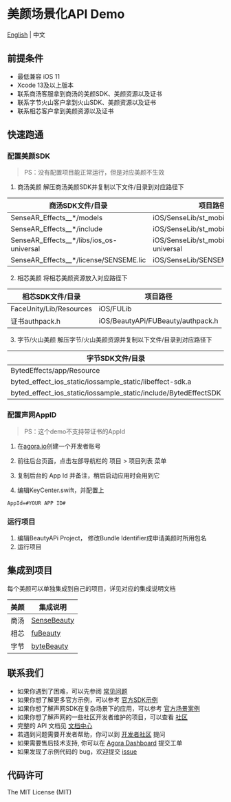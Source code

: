 # 美颜场景化API Demo

[English](README.md) | 中文

## 前提条件

- 最低兼容 iOS 11
- Xcode 13及以上版本
- 联系商汤客服拿到商汤的美颜SDK、美颜资源以及证书
- 联系字节火山客户拿到火山SDK、美颜资源以及证书
- 联系相芯客户拿到美颜资源以及证书

## 快速跑通
### 配置美颜SDK

> PS：没有配置项目能正常运行，但是对应美颜不生效

1. 商汤美颜
解压商汤美颜SDK并复制以下文件/目录到对应路径下

| 商汤SDK文件/目录                                                           | 项目路径                                                     |
|----------------------------------------------------------------------|----------------------------------------------------------|
| SenseAR_Effects__*/models | iOS/SenseLib/st\_mobile\_sdk/models  |
| SenseAR_Effects__*/include | iOS/SenseLib/st\_mobile\_sdk/include  |
| SenseAR_Effects__*/libs/ios\_os-universal | iOS/SenseLib/st\_mobile\_sdk/ios\_os-universal  |
|SenseAR_Effects__*/license/SENSEME.lic                                                          | iOS/SenseLib/SENSEME.lic |

2. 相芯美颜
将相芯美颜资源放入对应路径下

相芯SDK文件/目录         | 项目路径                                                  |
|----------------------|-------------------------------------------------------| 
| FaceUnity/Lib/Resources | iOS/FULib         |
| 证书authpack.h      | iOS/BeautyAPi/FUBeauty/authpack.h  |

3. 字节/火山美颜
解压字节/火山美颜资源并复制以下文件/目录到对应路径下

| 字节SDK文件/目录                                       | 项目路径                                                  |
|--------------------------------------------------|-------------------------------------------------------|
| BytedEffects/app/Resource                       | iOS/ByteEffectLib/Resource           |
| byted_effect_ios_static/iossample\_static/libeffect-sdk.a                    | iOS/ByteEffectLib/ibeffect-sdk.a           |
| byted_effect_ios_static/iossample\_static/include/BytedEffectSDK                    | iOS/ByteEffectLib/BytedEffectSDK           |

### 配置声网AppID

> PS：这个demo不支持带证书的AppId

1. 在[agora.io](https://www.shengwang.cn/)创建一个开发者账号

2. 前往后台页面，点击左部导航栏的 项目 > 项目列表 菜单

3. 复制后台的 App Id 并备注，稍后启动应用时会用到它

4. 编辑KeyCenter.swift，并配置上
```
AppId=#YOUR APP ID#
```

### 运行项目

1. 编辑BeautyAPi Project， 修改Bundle Identifier成申请美颜时所用包名
2. 运行项目


## 集成到项目

每个美颜可以单独集成到自己的项目，详见对应的集成说明文档

| 美颜  | 集成说明                                         |
|-----|----------------------------------------------|
| 商汤  | [SenseBeauty](BeautyAPi/SenseBeaufy/README.zh.md)  |
| 相芯  | [fuBeauty](BeautyAPi/FUBeauty/README.zh.md)  |
| 字节  | [byteBeauty](BeautyAPi/ByteBeaufy/README.zh.md)  |

## 联系我们

- 如果你遇到了困难，可以先参阅 [常见问题](https://docs.agora.io/cn/faq)
- 如果你想了解更多官方示例，可以参考 [官方SDK示例](https://github.com/AgoraIO)
- 如果你想了解声网SDK在复杂场景下的应用，可以参考 [官方场景案例](https://github.com/AgoraIO-usecase)
- 如果你想了解声网的一些社区开发者维护的项目，可以查看 [社区](https://github.com/AgoraIO-Community)
- 完整的 API 文档见 [文档中心](https://docs.agora.io/cn/)
- 若遇到问题需要开发者帮助，你可以到 [开发者社区](https://rtcdeveloper.com/) 提问
- 如果需要售后技术支持, 你可以在 [Agora Dashboard](https://dashboard.agora.io) 提交工单
- 如果发现了示例代码的 bug，欢迎提交 [issue](https://github.com/AgoraIO-Community/BeautyAPI/issues)

## 代码许可

The MIT License (MIT)
